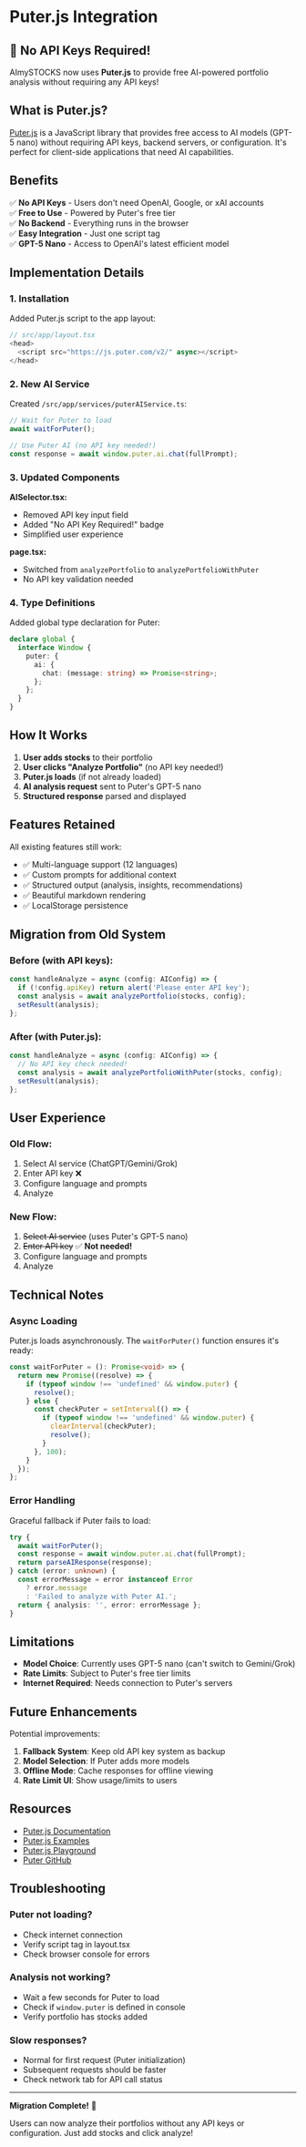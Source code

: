 # Puter.js Integration

## 🎉 No API Keys Required!

AImySTOCKS now uses **Puter.js** to provide free AI-powered portfolio analysis without requiring any API keys!

## What is Puter.js?

[Puter.js](https://puter.com) is a JavaScript library that provides free access to AI models (GPT-5 nano) without requiring API keys, backend servers, or configuration. It's perfect for client-side applications that need AI capabilities.

## Benefits

✅ **No API Keys** - Users don't need OpenAI, Google, or xAI accounts  
✅ **Free to Use** - Powered by Puter's free tier  
✅ **No Backend** - Everything runs in the browser  
✅ **Easy Integration** - Just one script tag  
✅ **GPT-5 Nano** - Access to OpenAI's latest efficient model  

## Implementation Details

### 1. Installation

Added Puter.js script to the app layout:

```typescript
// src/app/layout.tsx
<head>
  <script src="https://js.puter.com/v2/" async></script>
</head>
```

### 2. New AI Service

Created `/src/app/services/puterAIService.ts`:

```typescript
// Wait for Puter to load
await waitForPuter();

// Use Puter AI (no API key needed!)
const response = await window.puter.ai.chat(fullPrompt);
```

### 3. Updated Components

**AISelector.tsx:**
- Removed API key input field
- Added "No API Key Required!" badge
- Simplified user experience

**page.tsx:**
- Switched from `analyzePortfolio` to `analyzePortfolioWithPuter`
- No API key validation needed

### 4. Type Definitions

Added global type declaration for Puter:

```typescript
declare global {
  interface Window {
    puter: {
      ai: {
        chat: (message: string) => Promise<string>;
      };
    };
  }
}
```

## How It Works

1. **User adds stocks** to their portfolio
2. **User clicks "Analyze Portfolio"** (no API key needed!)
3. **Puter.js loads** (if not already loaded)
4. **AI analysis request** sent to Puter's GPT-5 nano
5. **Structured response** parsed and displayed

## Features Retained

All existing features still work:

- ✅ Multi-language support (12 languages)
- ✅ Custom prompts for additional context
- ✅ Structured output (analysis, insights, recommendations)
- ✅ Beautiful markdown rendering
- ✅ LocalStorage persistence

## Migration from Old System

### Before (with API keys):
```typescript
const handleAnalyze = async (config: AIConfig) => {
  if (!config.apiKey) return alert('Please enter API key');
  const analysis = await analyzePortfolio(stocks, config);
  setResult(analysis);
};
```

### After (with Puter.js):
```typescript
const handleAnalyze = async (config: AIConfig) => {
  // No API key check needed!
  const analysis = await analyzePortfolioWithPuter(stocks, config);
  setResult(analysis);
};
```

## User Experience

### Old Flow:
1. Select AI service (ChatGPT/Gemini/Grok)
2. Enter API key ❌
3. Configure language and prompts
4. Analyze

### New Flow:
1. ~~Select AI service~~ (uses Puter's GPT-5 nano)
2. ~~Enter API key~~ ✅ **Not needed!**
3. Configure language and prompts
4. Analyze

## Technical Notes

### Async Loading
Puter.js loads asynchronously. The `waitForPuter()` function ensures it's ready:

```typescript
const waitForPuter = (): Promise<void> => {
  return new Promise((resolve) => {
    if (typeof window !== 'undefined' && window.puter) {
      resolve();
    } else {
      const checkPuter = setInterval(() => {
        if (typeof window !== 'undefined' && window.puter) {
          clearInterval(checkPuter);
          resolve();
        }
      }, 100);
    }
  });
};
```

### Error Handling
Graceful fallback if Puter fails to load:

```typescript
try {
  await waitForPuter();
  const response = await window.puter.ai.chat(fullPrompt);
  return parseAIResponse(response);
} catch (error: unknown) {
  const errorMessage = error instanceof Error 
    ? error.message 
    : 'Failed to analyze with Puter AI.';
  return { analysis: '', error: errorMessage };
}
```

## Limitations

- **Model Choice**: Currently uses GPT-5 nano (can't switch to Gemini/Grok)
- **Rate Limits**: Subject to Puter's free tier limits
- **Internet Required**: Needs connection to Puter's servers

## Future Enhancements

Potential improvements:

1. **Fallback System**: Keep old API key system as backup
2. **Model Selection**: If Puter adds more models
3. **Offline Mode**: Cache responses for offline viewing
4. **Rate Limit UI**: Show usage/limits to users

## Resources

- [Puter.js Documentation](https://docs.puter.com/)
- [Puter.js Examples](https://docs.puter.com/examples/)
- [Puter.js Playground](https://docs.puter.com/playground/)
- [Puter GitHub](https://github.com/HeyPuter/puter)

## Troubleshooting

### Puter not loading?
- Check internet connection
- Verify script tag in layout.tsx
- Check browser console for errors

### Analysis not working?
- Wait a few seconds for Puter to load
- Check if `window.puter` is defined in console
- Verify portfolio has stocks added

### Slow responses?
- Normal for first request (Puter initialization)
- Subsequent requests should be faster
- Check network tab for API call status

---

**Migration Complete!** 🎉

Users can now analyze their portfolios without any API keys or configuration. Just add stocks and click analyze!
